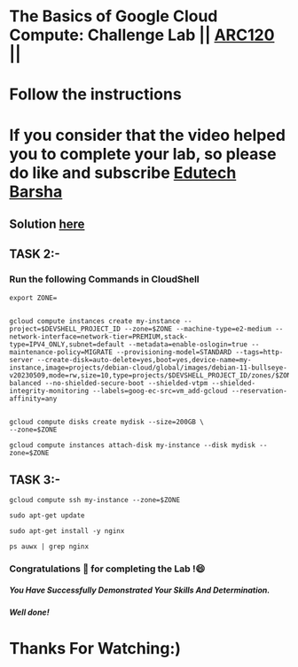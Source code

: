 # The Basics of Google Cloud Compute: Challenge Lab || [ARC120](https://www.cloudskillsboost.google/focuses/65384?parent=catalog) ||
# Follow the instructions

# If you consider that the video helped you to complete your lab, so please do like and subscribe [Edutech Barsha](https://www.youtube.com/@edutechbarsha)
## Solution [here](https://youtu.be/B_yaZVAnMSA)
## TASK 2:- 
### Run the following Commands in CloudShell
```
export ZONE=


gcloud compute instances create my-instance --project=$DEVSHELL_PROJECT_ID --zone=$ZONE --machine-type=e2-medium --network-interface=network-tier=PREMIUM,stack-type=IPV4_ONLY,subnet=default --metadata=enable-oslogin=true --maintenance-policy=MIGRATE --provisioning-model=STANDARD --tags=http-server --create-disk=auto-delete=yes,boot=yes,device-name=my-instance,image=projects/debian-cloud/global/images/debian-11-bullseye-v20230509,mode=rw,size=10,type=projects/$DEVSHELL_PROJECT_ID/zones/$ZONE/diskTypes/pd-balanced --no-shielded-secure-boot --shielded-vtpm --shielded-integrity-monitoring --labels=goog-ec-src=vm_add-gcloud --reservation-affinity=any


gcloud compute disks create mydisk --size=200GB \
--zone=$ZONE

gcloud compute instances attach-disk my-instance --disk mydisk --zone=$ZONE

```
## TASK 3:-
```
gcloud compute ssh my-instance --zone=$ZONE
```
```
sudo apt-get update

sudo apt-get install -y nginx

ps auwx | grep nginx
```
### Congratulations 🎉 for completing the Lab !😄

##### *You Have Successfully Demonstrated Your Skills And Determination.*

#### *Well done!*

# Thanks For Watching:)
